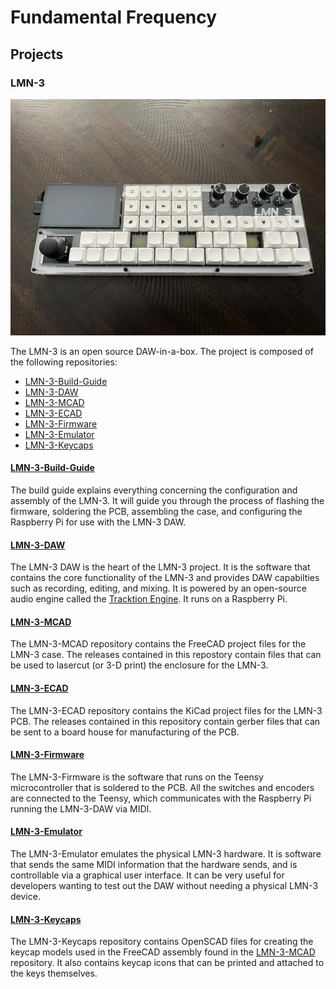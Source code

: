 # Fundamental Frequency

## Projects

### LMN-3
![Final Assembly](profile/images/fully_assembled.JPEG)

The LMN-3 is an open source DAW-in-a-box. The project is composed of the following repositories:
- [LMN-3-Build-Guide](https://github.com/FundamentalFrequency/LMN-3-Build-Guide)
- [LMN-3-DAW](https://github.com/FundamentalFrequency/LMN-3-DAW)
- [LMN-3-MCAD](https://github.com/FundamentalFrequency/LMN-3-MCAD)
- [LMN-3-ECAD](https://github.com/FundamentalFrequency/LMN-3-ECAD)
- [LMN-3-Firmware](https://github.com/FundamentalFrequency/LMN-3-Firmware)
- [LMN-3-Emulator](https://github.com/FundamentalFrequency/LMN-3-Emulator)
- [LMN-3-Keycaps](https://github.com/FundamentalFrequency/LMN-3-Keycaps)

#### [LMN-3-Build-Guide](https://github.com/FundamentalFrequency/LMN-3-Build-Guide)
The build guide explains everything concerning the configuration and assembly of the LMN-3. It will guide you through the process of flashing the
firmware, soldering the PCB, assembling the case, and configuring the Raspberry Pi for use with the LMN-3 DAW.

#### [LMN-3-DAW](https://github.com/FundamentalFrequency/LMN-3-DAW)
The LMN-3 DAW is the heart of the LMN-3 project. It is the software that contains the core functionality of the LMN-3 and provides DAW capabilties 
such as recording, editing, and mixing. It is powered by an open-source audio engine called the 
[Tracktion Engine](https://github.com/Tracktion/tracktion_engine). It runs on a Raspberry Pi.


#### [LMN-3-MCAD](https://github.com/FundamentalFrequency/LMN-3-MCAD)
The LMN-3-MCAD repository contains the FreeCAD project files for the LMN-3 case. The releases contained in this repostory contain files that can be 
used to lasercut (or 3-D print) the enclosure for the LMN-3. 

#### [LMN-3-ECAD](https://github.com/FundamentalFrequency/LMN-3-ECAD)
The LMN-3-ECAD repository contains the KiCad project files for the LMN-3 PCB. The releases contained in this repository contain gerber files 
that can be sent to a board house for manufacturing of the PCB. 

#### [LMN-3-Firmware](https://github.com/FundamentalFrequency/LMN-3-Firmware)
The LMN-3-Firmware is the software that runs on the Teensy microcontroller that is soldered to the PCB. All the switches and encoders are connected
to the Teensy, which communicates with the Raspberry Pi running the LMN-3-DAW via MIDI. 

#### [LMN-3-Emulator](https://github.com/FundamentalFrequency/LMN-3-Emulator)
The LMN-3-Emulator emulates the physical LMN-3 hardware. It is software that sends the same MIDI information that the hardware sends, and is 
controllable via a graphical user interface. It can be very useful for developers wanting to test out the DAW without
needing a physical LMN-3 device. 

#### [LMN-3-Keycaps](https://github.com/FundamentalFrequency/LMN-3-Keycaps)
The LMN-3-Keycaps repository contains OpenSCAD files for creating the keycap models used in the FreeCAD assembly found in the 
[LMN-3-MCAD](https://github.com/FundamentalFrequency/LMN-3-MCAD) repository. It also contains keycap icons that can be printed and attached to
the keys themselves. 




